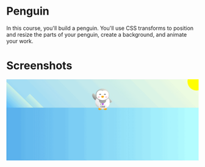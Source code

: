 # Penguin

In this course, you'll build a penguin. You'll use CSS transforms to position and resize the parts of your penguin, create a background, and animate your work.

# Screenshots

<img src="https://github.com/scheuringtamas/freeCodeCamp/blob/main/Responsive_Web_Design/Penguin/Penguin.gif" />
